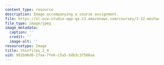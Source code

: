 ```yaml
---
content_type: resource
description: Image accompanying a course assignment.
file: https://ol-ocw-studio-app-qa.s3.amazonaws.com/courses/3-22-mechanical-behavior-of-materials-spring-2008/981b96d627aa7fe6c5a55db3c37566aa_thinfilms_2_9.jpg
file_type: image/jpeg
image_metadata:
  caption: ''
  credit: ''
  image-alt: ''
resourcetype: Image
title: thinfilms_2_9
uid: 981b96d6-27aa-7fe6-c5a5-5db3c37566aa
---
```

